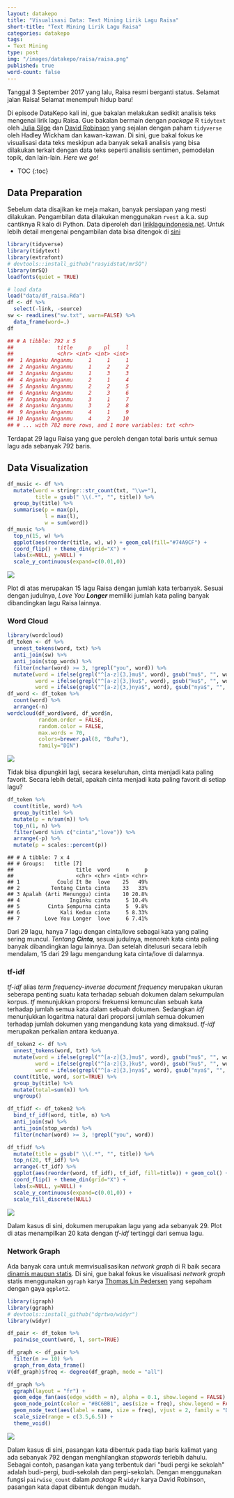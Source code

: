 ```yaml
---
layout: datakepo
title: "Visualisasi Data: Text Mining Lirik Lagu Raisa"
short-title: "Text Mining Lirik Lagu Raisa"
categories: datakepo
tags:
- Text Mining
type: post
img: "/images/datakepo/raisa/raisa.png"
published: true
word-count: false
---
```


Tanggal 3 September 2017 yang lalu, Raisa resmi berganti status. Selamat jalan Raisa! Selamat menempuh hidup baru!

Di episode DataKepo kali ini, gue bakalan melakukan sedikit analisis teks mengenai lirik lagu Raisa. Gue bakalan bermain dengan *package* R `tidytext` oleh [Julia Silge](https://juliasilge.com/) dan [David Robinson](http://varianceexplained.org/) yang sejalan dengan paham `tidyverse` oleh Hadley Wickham dan kawan-kawan. Di sini, gue bakal fokus ke visualisasi data teks meskipun ada banyak sekali analisis yang bisa dilakukan terkait dengan data teks seperti analisis sentimen, pemodelan topik, dan lain-lain. *Here we go!*

* TOC
{:toc}

## Data Preparation

Sebelum data disajikan ke meja makan, banyak persiapan yang mesti dilakukan. Pengambilan data dilakukan menggunakan `rvest` a.k.a. sup cantiknya R kalo di Python. Data diperoleh dari [liriklaguindonesia.net](https://liriklaguindonesia.net). Untuk lebih detail mengenai pengambilan data bisa ditengok di [sini](https://github.com/rasyidstat/datakepo-snippets/blob/master/raisa/lirik_extract.R)

```r
library(tidyverse)
library(tidytext)
library(extrafont)
# devtools::install_github("rasyidstat/mrSQ")
library(mrSQ)
loadfonts(quiet = TRUE)

# load data
load("data/df_raisa.Rda")
df <- df %>%
  select(-link, -source) 
sw <- readLines("sw.txt", warn=FALSE) %>%
  data_frame(word=.)
df
```

```r
## # A tibble: 792 x 5
##              title     p    pl     l
##              <chr> <int> <int> <int>
##  1 Anganku Anganmu     1     1     1
##  2 Anganku Anganmu     1     2     2
##  3 Anganku Anganmu     1     3     3
##  4 Anganku Anganmu     2     1     4
##  5 Anganku Anganmu     2     2     5
##  6 Anganku Anganmu     2     3     6
##  7 Anganku Anganmu     3     1     7
##  8 Anganku Anganmu     3     2     8
##  9 Anganku Anganmu     4     1     9
## 10 Anganku Anganmu     4     2    10
## # ... with 782 more rows, and 1 more variables: txt <chr>
```

Terdapat 29 lagu Raisa yang gue peroleh dengan total baris untuk semua lagu ada sebanyak 792 baris. 

## Data Visualization

```r
df_music <- df %>%
  mutate(word = stringr::str_count(txt, "\\w+"),
         title = gsub(" \\(.*", "", title)) %>%
  group_by(title) %>%
  summarise(p = max(p),
            l = max(l),
            w = sum(word))
df_music %>%
  top_n(15, w) %>%
  ggplot(aes(reorder(title, w), w)) + geom_col(fill="#74A9CF") + 
  coord_flip() + theme_din(grid="X") +
  labs(x=NULL, y=NULL) +
  scale_y_continuous(expand=c(0.01,0))
```

<img src="/images/datakepo/raisa/raisa-msc.png">

Plot di atas merupakan 15 lagu Raisa dengan jumlah kata terbanyak. Sesuai dengan judulnya, *Love You **Longer*** memiliki jumlah kata paling banyak dibandingkan lagu Raisa lainnya. 

### Word Cloud

```r
library(wordcloud)
df_token <- df %>%
  unnest_tokens(word, txt) %>%
  anti_join(sw) %>%
  anti_join(stop_words) %>%
  filter(nchar(word) >= 3, !grepl("you", word)) %>%
  mutate(word = ifelse(grepl("^[a-z]{3,}mu$", word), gsub("mu$", "", word), word),
         word = ifelse(grepl("^[a-z]{3,}ku$", word), gsub("ku$", "", word), word),
         word = ifelse(grepl("^[a-z]{3,}nya$", word), gsub("nya$", "", word), word))
df_word <- df_token %>%
  count(word) %>%
  arrange(-n)
wordcloud(df_word$word, df_word$n,
          random.order = FALSE,
          random.color = FALSE,
          max.words = 70,
          colors=brewer.pal(8, "BuPu"),
          family="DIN")
```

<img src="/images/datakepo/raisa/raisa.png">

Tidak bisa dipungkiri lagi, secara keseluruhan, cinta menjadi kata paling favorit. Secara lebih detail, apakah cinta menjadi kata paling favorit di setiap lagu?

```r
df_token %>%
  count(title, word) %>%
  group_by(title) %>%
  mutate(p = n/sum(n)) %>%
  top_n(1, n) %>%
  filter(word %in% c("cinta","love")) %>%
  arrange(-p) %>%
  mutate(p = scales::percent(p))
```

```
## # A tibble: 7 x 4
## # Groups:   title [7]
##                    title  word     n     p
##                    <chr> <chr> <int> <chr>
## 1            Could It Be  love    25   49%
## 2          Tentang Cinta cinta    33   33%
## 3 Apalah (Arti Menunggu) cinta    10 20.8%
## 4                Inginku cinta     5 10.4%
## 5         Cinta Sempurna cinta     5  9.8%
## 6             Kali Kedua cinta     5 8.33%
## 7        Love You Longer  love     6 7.41%
```

Dari 29 lagu, hanya 7 lagu dengan cinta/love sebagai kata yang paling sering muncul. *Tentang **Cinta***, sesuai judulnya, menoreh kata cinta paling banyak dibandingkan lagu lainnya. Dan setelah ditelusuri secara lebih mendalam, 15 dari 29 lagu mengandung kata cinta/love di dalamnya.

### tf-idf

*tf-idf* alias *term frequency-inverse document frequency* merupakan ukuran seberapa penting suatu kata terhadap sebuah dokumen dalam sekumpulan korpus. *tf* menunjukkan proporsi frekuensi kemunculan sebuah kata terhadap jumlah semua kata dalam sebuah dokumen. Sedangkan *idf* menunjukkan logaritma natural dari proporsi jumlah semua dokumen terhadap jumlah dokumen yang mengandung kata yang dimaksud. *tf-idf* merupakan perkalian antara keduanya. 

```r
df_token2 <- df %>%
  unnest_tokens(word, txt) %>%
  mutate(word = ifelse(grepl("^[a-z]{3,}mu$", word), gsub("mu$", "", word), word),
         word = ifelse(grepl("^[a-z]{3,}ku$", word), gsub("ku$", "", word), word),
         word = ifelse(grepl("^[a-z]{3,}nya$", word), gsub("nya$", "", word), word)) %>%
  count(title, word, sort=TRUE) %>%
  group_by(title) %>%
  mutate(total=sum(n)) %>%
  ungroup()

df_tfidf <- df_token2 %>%
  bind_tf_idf(word, title, n) %>%
  anti_join(sw) %>%
  anti_join(stop_words) %>%
  filter(nchar(word) >= 3, !grepl("you", word))

df_tfidf %>%
  mutate(title = gsub(" \\(.*", "", title)) %>%
  top_n(20, tf_idf) %>%
  arrange(-tf_idf) %>%
  ggplot(aes(reorder(word, tf_idf), tf_idf, fill=title)) + geom_col() +
  coord_flip() + theme_din(grid="X") +
  labs(x=NULL, y=NULL) +
  scale_y_continuous(expand=c(0.01,0)) +
  scale_fill_discrete(NULL) 
```

<img src="/images/datakepo/raisa/raisa-tf.png">

Dalam kasus di sini, dokumen merupakan lagu yang ada sebanyak 29. Plot di atas menampilkan 20 kata dengan *tf-idf* tertinggi dari semua lagu. 

### Network Graph

Ada banyak cara untuk memvisualisasikan *network graph* di R baik secara [dinamis maupun statis](http://kateto.net/network-visualization). Di sini, gue bakal fokus ke visualisasi *network graph* statis menggunakan `ggraph` karya [Thomas Lin Pedersen](http://www.data-imaginist.com/) yang sepaham dengan gaya `ggplot2`. 

```r
library(igraph)
library(ggraph)
# devtools::install_github("dgrtwo/widyr")
library(widyr)

df_pair <- df_token %>%
  pairwise_count(word, l, sort=TRUE)

df_graph <- df_pair %>%
  filter(n >= 10) %>%
  graph_from_data_frame()
V(df_graph)$freq <- degree(df_graph, mode = "all")

df_graph %>%
  ggraph(layout = "fr") +
  geom_edge_fan(aes(edge_width = n), alpha = 0.1, show.legend = FALSE) +
  geom_node_point(color = "#8C6BB1", aes(size = freq), show.legend = FALSE) +
  geom_node_text(aes(label = name, size = freq), vjust = 2, family = "DIN", show.legend = FALSE) +
  scale_size(range = c(3.5,6.5)) +
  theme_void()
```

<img src="/images/datakepo/raisa/raisa-nw.png">

Dalam kasus di sini, pasangan kata dibentuk pada tiap baris kalimat yang ada sebanyak 792 dengan menghilangkan *stopwords* terlebih dahulu. Sebagai contoh, pasangan kata yang terbentuk dari "budi pergi ke sekolah" adalah budi-pergi, budi-sekolah dan pergi-sekolah. Dengan menggunakan fungsi `pairwise_count` dalam *package* R `widyr` karya David Robinson, pasangan kata dapat dibentuk dengan mudah. 